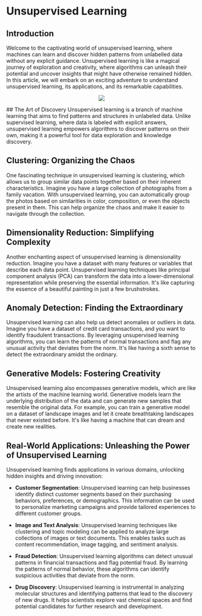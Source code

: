 
# Unsupervised Learning

## Introduction
Welcome to the captivating world of unsupervised learning, where machines can learn and discover hidden patterns from unlabelled data without any explicit guidance. Unsupervised learning is like a magical journey of exploration and creativity, where algorithms can unleash their potential and uncover insights that might have otherwise remained hidden. In this article, we will embark on an exciting adventure to understand unsupervised learning, its applications, and its remarkable capabilities.
<p align="center"><img src="https://miro.medium.com/v2/resize:fit:828/1*z2bFBTFYz6l6bbpV4FhZWw.gif" ></p>
## The Art of Discovery
Unsupervised learning is a branch of machine learning that aims to find patterns and structures in unlabeled data. Unlike supervised learning, where data is labeled with explicit answers, unsupervised learning empowers algorithms to discover patterns on their own, making it a powerful tool for data exploration and knowledge discovery.

## Clustering: Organizing the Chaos
One fascinating technique in unsupervised learning is clustering, which allows us to group similar data points together based on their inherent characteristics. Imagine you have a large collection of photographs from a family vacation. With unsupervised learning, you can automatically group the photos based on similarities in color, composition, or even the objects present in them. This can help organize the chaos and make it easier to navigate through the collection.

## Dimensionality Reduction: Simplifying Complexity
Another enchanting aspect of unsupervised learning is dimensionality reduction. Imagine you have a dataset with many features or variables that describe each data point. Unsupervised learning techniques like principal component analysis (PCA) can transform the data into a lower-dimensional representation while preserving the essential information. It's like capturing the essence of a beautiful painting in just a few brushstrokes.

## Anomaly Detection: Finding the Extraordinary
Unsupervised learning can also help us detect anomalies or outliers in data. Imagine you have a dataset of credit card transactions, and you want to identify fraudulent transactions. By leveraging unsupervised learning algorithms, you can learn the patterns of normal transactions and flag any unusual activity that deviates from the norm. It's like having a sixth sense to detect the extraordinary amidst the ordinary.

## Generative Models: Fostering Creativity
Unsupervised learning also encompasses generative models, which are like the artists of the machine learning world. Generative models learn the underlying distribution of the data and can generate new samples that resemble the original data. For example, you can train a generative model on a dataset of landscape images and let it create breathtaking landscapes that never existed before. It's like having a machine that can dream and create new realities.

## Real-World Applications: Unleashing the Power of Unsupervised Learning
Unsupervised learning finds applications in various domains, unlocking hidden insights and driving innovation:

- **Customer Segmentation**: Unsupervised learning can help businesses identify distinct customer segments based on their purchasing behaviors, preferences, or demographics. This information can be used to personalize marketing campaigns and provide tailored experiences to different customer groups.

- **Image and Text Analysis**: Unsupervised learning techniques like clustering and topic modeling can be applied to analyze large collections of images or text documents. This enables tasks such as content recommendation, image tagging, and sentiment analysis.

- **Fraud Detection**: Unsupervised learning algorithms can detect unusual patterns in financial transactions and flag potential fraud. By learning the patterns of normal behavior, these algorithms can identify suspicious activities that deviate from the norm.

- **Drug Discovery**: Unsupervised learning is instrumental in analyzing molecular structures and identifying patterns that lead to the discovery of new drugs. It helps scientists explore vast chemical spaces and find potential candidates for further research and development.
